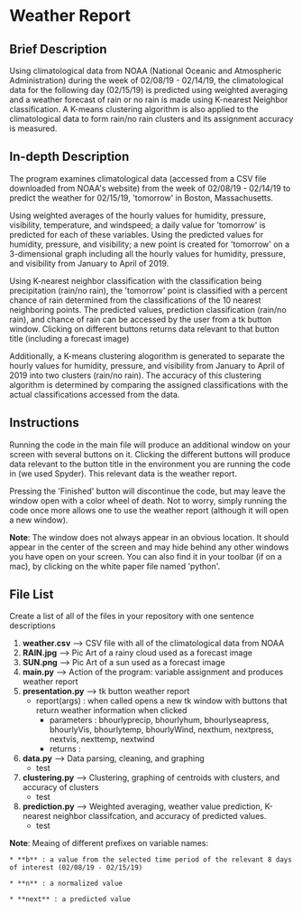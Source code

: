 # Weather Report 

## Brief Description
Using climatological data from NOAA (National Oceanic and Atmospheric Administration) during the week of 02/08/19 - 02/14/19, the climatological data for the following day (02/15/19) is predicted using weighted averaging and a weather forecast of rain or no rain is made using K-nearest Neighbor classification. A K-means clustering algorithm is also applied to the climatological data to form rain/no rain clusters and its assignment accuracy is measured. 

## In-depth Description
  The program examines climatological data (accessed from a CSV file downloaded from NOAA's website) from the week of 02/08/19 - 02/14/19 to predict the weather for 02/15/19, 'tomorrow' in Boston, Massachusetts. 
  
  Using weighted averages of the hourly values for humidity, pressure, visibility, temperature, and windspeed; a daily value for 'tomorrow' is predicted for each of these variables. Using the predicted values for humidity, pressure, and visibility; a new point is created for 'tomorrow' on a 3-dimensional graph including all the hourly values for humidity, pressure, and visibility from January to April of 2019. 
  
  Using K-nearest neighbor classification with the classification being precipitation (rain/no rain), the 'tomorrow' point is classified with a percent chance of rain determined from the classifications of the 10 nearest neighboring points. The predicted values, prediction classification (rain/no rain), and chance of rain can be accessed by the user from a tk button window. Clicking on different buttons returns data relevant to that button title (including a forecast image)
  
  Additionally, a K-means clustering alogorithm is generated to separate the hourly values for humidity, pressure, and visibility from January to April of 2019 into two clusters (rain/no rain). The accuracy of this clustering algorithm is determined by comparing the assigned classifications with the actual classifications accessed from the data. 

## Instructions

Running the code in the main file will produce an additional window on your screen with several buttons on it. Clicking the different buttons will produce data relevant to the button title in the environment you are running the code in (we used Spyder). This relevant data is the weather report. 

Pressing the 'Finished' button will discontinue the code, but may leave the window open with a color wheel of death. Not to worry, simply running the code once more allows one to use the weather report (although it will open a new window).

**Note**: The window does not always appear in an obvious location. It should appear in the center of the screen and may hide behind any other windows you have open on your screen. You can also find it in your toolbar (if on a mac), by clicking on the white paper file named 'python'. 

## File List

Create a list of all of the files in your repository with one sentence descriptions

1. **weather.csv**  -->  CSV file with all of the climatological data from NOAA
2. **RAIN.jpg**  -->  Pic Art of a rainy cloud used as a forecast image
3. **SUN.png**  -->  Pic Art of a sun used as a forecast image
4. **main.py**  -->  Action of the program: variable assignment and produces weather report
5. **presentation.py**  -->  tk button weather report
    *  report(args) : when called opens a new tk window with buttons that return weather information when clicked
        * parameters : bhourlyprecip, bhourlyhum, bhourlyseapress, bhourlyVis, bhourlytemp, bhourlyWind, nexthum, nextpress, nextvis, nexttemp, nextwind
        * returns :
6. **data.py**  -->  Data parsing, cleaning, and graphing
    *  test
7. **clustering.py**  -->  Clustering, graphing of centroids with clusters, and accuracy of clusters
    *  test
8. **prediction.py**  -->  Weighted averaging, weather value prediction, K-nearest neighbor classifcation, and accuracy of predicted values. 
    *  test

**Note**: Meaing of different prefixes on variable names:

    * **b** : a value from the selected time period of the relevant 8 days of interest (02/08/19 - 02/15/19)
    
    * **n** : a normalized value
    
    * **next** : a predicted value
